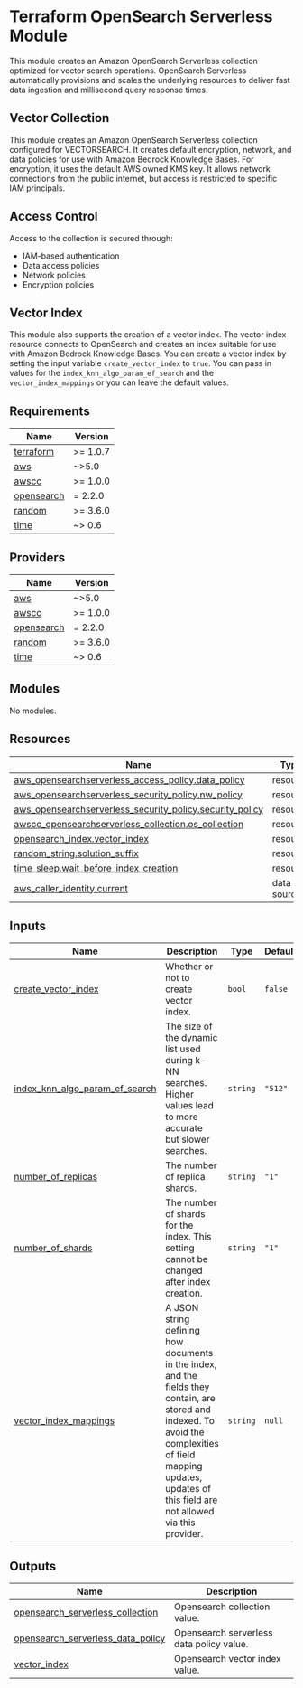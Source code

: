 <!-- BEGIN_TF_DOCS -->
# Terraform OpenSearch Serverless Module

This module creates an Amazon OpenSearch Serverless collection optimized for vector search operations. OpenSearch Serverless automatically provisions and scales the underlying resources to deliver fast data ingestion and millisecond query response times.

## Vector Collection

This module creates an Amazon OpenSearch Serverless collection configured for VECTORSEARCH. It creates default encryption, network, and data policies for use with Amazon Bedrock Knowledge Bases. For encryption, it uses the default AWS owned KMS key. It allows network connections from the public internet, but access is restricted to specific IAM principals.

## Access Control

Access to the collection is secured through:

- IAM-based authentication
- Data access policies
- Network policies
- Encryption policies

## Vector Index

This module also supports the creation of a vector index. The vector index resource connects to OpenSearch and creates an index suitable for use with Amazon Bedrock Knowledge Bases. You can create a vector index by setting the input variable `create_vector_index` to `true`. You can pass in values for the `index_knn_algo_param_ef_search` and the `vector_index_mappings` or you can leave the default values.

## Requirements

| Name | Version |
|------|---------|
| <a name="requirement_terraform"></a> [terraform](#requirement\_terraform) | >= 1.0.7 |
| <a name="requirement_aws"></a> [aws](#requirement\_aws) | ~>5.0 |
| <a name="requirement_awscc"></a> [awscc](#requirement\_awscc) | >= 1.0.0 |
| <a name="requirement_opensearch"></a> [opensearch](#requirement\_opensearch) | = 2.2.0 |
| <a name="requirement_random"></a> [random](#requirement\_random) | >= 3.6.0 |
| <a name="requirement_time"></a> [time](#requirement\_time) | ~> 0.6 |

## Providers

| Name | Version |
|------|---------|
| <a name="provider_aws"></a> [aws](#provider\_aws) | ~>5.0 |
| <a name="provider_awscc"></a> [awscc](#provider\_awscc) | >= 1.0.0 |
| <a name="provider_opensearch"></a> [opensearch](#provider\_opensearch) | = 2.2.0 |
| <a name="provider_random"></a> [random](#provider\_random) | >= 3.6.0 |
| <a name="provider_time"></a> [time](#provider\_time) | ~> 0.6 |

## Modules

No modules.

## Resources

| Name | Type |
|------|------|
| [aws_opensearchserverless_access_policy.data_policy](https://registry.terraform.io/providers/hashicorp/aws/latest/docs/resources/opensearchserverless_access_policy) | resource |
| [aws_opensearchserverless_security_policy.nw_policy](https://registry.terraform.io/providers/hashicorp/aws/latest/docs/resources/opensearchserverless_security_policy) | resource |
| [aws_opensearchserverless_security_policy.security_policy](https://registry.terraform.io/providers/hashicorp/aws/latest/docs/resources/opensearchserverless_security_policy) | resource |
| [awscc_opensearchserverless_collection.os_collection](https://registry.terraform.io/providers/hashicorp/awscc/latest/docs/resources/opensearchserverless_collection) | resource |
| [opensearch_index.vector_index](https://registry.terraform.io/providers/opensearch-project/opensearch/2.2.0/docs/resources/index) | resource |
| [random_string.solution_suffix](https://registry.terraform.io/providers/hashicorp/random/latest/docs/resources/string) | resource |
| [time_sleep.wait_before_index_creation](https://registry.terraform.io/providers/hashicorp/time/latest/docs/resources/sleep) | resource |
| [aws_caller_identity.current](https://registry.terraform.io/providers/hashicorp/aws/latest/docs/data-sources/caller_identity) | data source |

## Inputs

| Name | Description | Type | Default | Required |
|------|-------------|------|---------|:--------:|
| <a name="input_create_vector_index"></a> [create\_vector\_index](#input\_create\_vector\_index) | Whether or not to create vector index. | `bool` | `false` | no |
| <a name="input_index_knn_algo_param_ef_search"></a> [index\_knn\_algo\_param\_ef\_search](#input\_index\_knn\_algo\_param\_ef\_search) | The size of the dynamic list used during k-NN searches. Higher values lead to more accurate but slower searches. | `string` | `"512"` | no |
| <a name="input_number_of_replicas"></a> [number\_of\_replicas](#input\_number\_of\_replicas) | The number of replica shards. | `string` | `"1"` | no |
| <a name="input_number_of_shards"></a> [number\_of\_shards](#input\_number\_of\_shards) | The number of shards for the index. This setting cannot be changed after index creation. | `string` | `"1"` | no |
| <a name="input_vector_index_mappings"></a> [vector\_index\_mappings](#input\_vector\_index\_mappings) | A JSON string defining how documents in the index, and the fields they contain, are stored and indexed. To avoid the complexities of field mapping updates, updates of this field are not allowed via this provider. | `string` | `null` | no |

## Outputs

| Name | Description |
|------|-------------|
| <a name="output_opensearch_serverless_collection"></a> [opensearch\_serverless\_collection](#output\_opensearch\_serverless\_collection) | Opensearch collection value. |
| <a name="output_opensearch_serverless_data_policy"></a> [opensearch\_serverless\_data\_policy](#output\_opensearch\_serverless\_data\_policy) | Opensearch serverless data policy value. |
| <a name="output_vector_index"></a> [vector\_index](#output\_vector\_index) | Opensearch vector index value. |
<!-- END_TF_DOCS -->